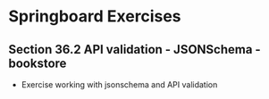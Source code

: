 # Springboard Exercises
## Section 36.2 API validation - JSONSchema - bookstore
* Exercise working with jsonschema and API validation